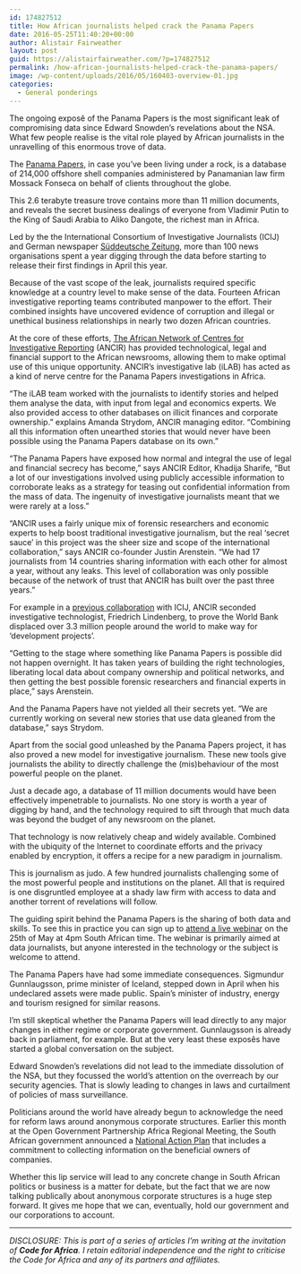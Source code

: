 ```yaml
---
id: 174827512
title: How African journalists helped crack the Panama Papers
date: 2016-05-25T11:40:20+00:00
author: Alistair Fairweather
layout: post
guid: https://alistairfairweather.com/?p=174827512
permalink: /how-african-journalists-helped-crack-the-panama-papers/
image: /wp-content/uploads/2016/05/160403-overview-01.jpg
categories:
  - General ponderings
---
```

The ongoing exposê of the Panama Papers is the most significant leak of compromising data since Edward Snowden’s revelations about the NSA. What few people realise is the vital role played by African journalists in the unravelling of this enormous trove of data.

The <a href="https://panamapapers.icij.org/20160403-panama-papers-global-overview.html">Panama Papers</a>, in case you’ve been living under a rock, is a database of 214,000 offshore shell companies administered by Panamanian law firm Mossack Fonseca on behalf of clients throughout the globe.

This 2.6 terabyte treasure trove contains more than 11 million documents, and reveals the secret business dealings of everyone from Vladimir Putin to the King of Saudi Arabia to Aliko Dangote, the richest man in Africa.

Led by the the International Consortium of Investigative Journalists (ICIJ) and German newspaper <a href="http://panamapapers.sueddeutsche.de/en/">Süddeutsche Zeitung</a>, more than 100 news organisations spent a year digging through the data before starting to release their first findings in April this year.

Because of the vast scope of the leak, journalists required specific knowledge at a country level to make sense of the data. Fourteen African investigative reporting teams contributed manpower to the effort. Their combined insights have uncovered evidence of corruption and illegal or unethical business relationships in nearly two dozen African countries.

At the core of these efforts, <a href="http://investigativecenters.org/">The African Network of Centres for Investigative Reporting</a> (ANCIR) has provided technological, legal and financial support to the African newsrooms, allowing them to make optimal use of this unique opportunity. ANCIR’s investigative lab (iLAB) has acted as a kind of nerve centre for the Panama Papers investigations in Africa.

“The iLAB team worked with the journalists to identify stories and helped them analyse the data, with input from legal and economics experts. We also provided access to other databases on illicit finances and corporate ownership.” explains Amanda Strydom, ANCIR managing editor. “Combining all this information often unearthed stories that would never have been possible using the Panama Papers database on its own.”

“The Panama Papers have exposed how normal and integral the use of legal and financial secrecy has become,” says ANCIR Editor, Khadija Sharife, “But a lot of our investigations involved using publicly accessible information to corroborate leaks as a strategy for teasing out confidential information from the mass of data. The ingenuity of investigative journalists meant that we were rarely at a loss.”

“ANCIR uses a fairly unique mix of forensic researchers and economic experts to help boost traditional investigative journalism, but the real ‘secret sauce’ in this project was the sheer size and scope of the international collaboration,” says ANCIR co-founder Justin Arenstein. “We had 17 journalists from 14 countries sharing information with each other for almost a year, without any leaks. This level of collaboration was only possible because of the network of trust that ANCIR has built over the past three years.”

For example in a <a href="http://projects.huffingtonpost.com/worldbank-evicted-abandoned">previous collaboration</a> with ICIJ, ANCIR seconded investigative technologist, Friedrich Lindenberg, to prove the World Bank displaced over 3.3 million people around the world to make way for ‘development projects’.

“Getting to the stage where something like Panama Papers is possible did not happen overnight. It has taken years of building the right technologies, liberating local data about company ownership and political networks, and then getting the best possible forensic researchers and financial experts in place,” says Arenstein.

And the Panama Papers have not yielded all their secrets yet. “We are currently working on several new stories that use data gleaned from the database,” says Strydom.

Apart from the social good unleashed by the Panama Papers project, it has also proved a new model for investigative journalism. These new tools give journalists the ability to directly challenge the (mis)behaviour of the most powerful people on the planet.

Just a decade ago, a database of 11 million documents would have been effectively impenetrable to journalists. No one story is worth a year of digging by hand, and the technology required to sift through that much data was beyond the budget of any newsroom on the planet.

That technology is now relatively cheap and widely available. Combined with the ubiquity of the Internet to coordinate efforts and the privacy enabled by encryption, it offers a recipe for a new paradigm in journalism.

This is journalism as judo. A few hundred journalists challenging some of the most powerful people and institutions on the planet. All that is required is one disgruntled employee at a shady law firm with access to data and another torrent of revelations will follow.

The guiding spirit behind the Panama Papers is the sharing of both data and skills. To see this in practice you can sign up to <a href="https://ijnet.org/en/opportunities/icfj-anywhere-offers-webinar-panama-papers-coverage-data-and-investigative-journalists">attend a live webinar</a> on the 25th of May at 4pm South African time. The webinar is primarily aimed at data journalists, but anyone interested in the technology or the subject is welcome to attend.

The Panama Papers have had some immediate consequences. Sigmundur Gunnlaugsson, prime minister of Iceland, stepped down in April when his undeclared assets were made public. Spain’s minister of industry, energy and tourism resigned for similar reasons.

I’m still skeptical whether the Panama Papers will lead directly to any major changes in either regime or corporate government. Gunnlaugsson is already back in parliament, for example. But at the very least these exposês have started a global conversation on the subject.

Edward Snowden’s revelations did not lead to the immediate dissolution of the NSA, but they focussed the world’s attention on the overreach by our security agencies. That is slowly leading to changes in laws and curtailment of policies of mass surveillance.

Politicians around the world have already begun to acknowledge the need for reform laws around anonymous corporate structures. Earlier this month at the Open Government Partnership Africa Regional Meeting, the South African government announced a <a href="http://www.ogp.gov.za/documents/SOUTH%20AFRICAN%203RD%20OGP%20COUNTRY%20ACTION%20PLAN%202015.pdf">National Action Plan</a> that includes a commitment to collecting information on the beneficial owners of companies.

Whether this lip service will lead to any concrete change in South African politics or business is a matter for debate, but the fact that we are now talking publically about anonymous corporate structures is a huge step forward. It gives me hope that we can, eventually, hold our government and our corporations to account.

<hr />

<em>DISCLOSURE: This is part of a series of articles I’m writing at the invitation of <strong>Code for Africa</strong>. I retain editorial independence and the right to criticise the Code for Africa and any of its partners and affiliates.</em>